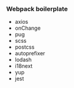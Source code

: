 ### Webpack boilerplate

- axios
- onChange
- pug
- scss
- postcss
- autoprefixer
- lodash
- i18next
- yup
- jest
